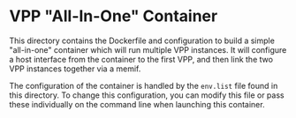VPP "All-In-One" Container
==========================

This directory contains the Dockerfile and configuration to build a simple
"all-in-one" container which will run multiple VPP instances. It will configure
a host interface from the container to the first VPP, and then link the two VPP
instances together via a memif.

The configuration of the container is handled by the `env.list` file found
in this directory. To change this configuration, you can modify this file or
pass these individually on the command line when launching this container.
